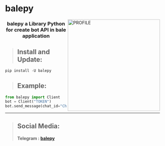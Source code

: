 # balepy

<img width="300px" align="right" src="https://s8.uupload.ir/files/balethon_uvi2.png" alt="PROFILE">

<h3 align="center"> balepy a Library Python for create bot API in bale application </h3>

> ## Install and Update:
```python
pip install -U balepy
```

> ## Example:
```python
from balepy import Client
bot = Client("TOKEN")
bot.send_message(chat_id="Chat_id" , "Text")
```

<hr>

> ## Social Media:
> #### Telegram : <a href="t.me/balepy">balepy</a>
